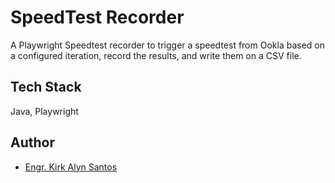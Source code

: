 # SpeedTest Recorder

A Playwright Speedtest recorder to trigger a speedtest from Ookla based on a configured iteration, record the results, and write them on a CSV file.

## Tech Stack

Java, Playwright

## Author

- [Engr. Kirk Alyn Santos](https://github.com/kirkalyn13)